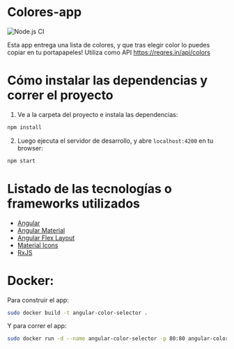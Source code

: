 # Colores-app

![Node.js CI](https://github.com/radocode/angular-color-selector/workflows/Node.js%20CI/badge.svg)

Esta app entrega una lista de colores, y que tras elegir color lo puedes copiar en tu portapapeles! Utiliza como API https://reqres.in/api/colors

# Cómo instalar las dependencias y correr el proyecto

1. Ve a la carpeta del proyecto e instala las dependencias:

```sh
npm install
```

2. Luego ejecuta el servidor de desarrollo, y abre `localhost:4200` en tu browser:

```sh
npm start
```

# Listado de las tecnologías o frameworks utilizados

- [Angular](https://angular.io)
- [Angular Material](https://material.angular.io)
- [Angular Flex Layout](https://github.com/angular/flex-layout)
- [Material Icons](https://material.io/icons/)
- [RxJS](http://reactivex.io/rxjs)

# Docker:

Para construir el app:

```sh
sudo docker build -t angular-color-selector .
```

Y para correr el app:

```sh
sudo docker run -d --name angular-color-selector -p 80:80 angular-color-selector
```

